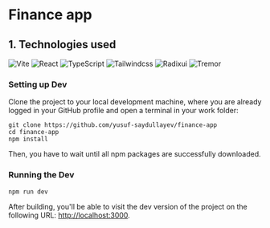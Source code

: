 # Finance app

## 1. Technologies used
![Vite](https://img.shields.io/badge/Vite-B73BFE?style=for-the-badge&logo=vite&logoColor=FFD62E)
![React](https://img.shields.io/badge/React-20232A?style=for-the-badge&logo=react&logoColor=61DAFB)
![TypeScript](https://img.shields.io/badge/TypeScript-007ACC?style=for-the-badge&logo=typescript&logoColor=white)
![Tailwindcss](https://img.shields.io/badge/Tailwindcss-0ea5e9?style=for-the-badge&logo=tailwindcss&logoColor=white)
![Radixui](https://img.shields.io/badge/Radix-030712?style=for-the-badge&logo=radixui&logoColor=white)
![Tremor](https://img.shields.io/badge/Tremor-030712?style=for-the-badge&logo=Tremor.so&logoColor=white)

### Setting up Dev

Clone the project to your local development machine, where you are already logged in your GitHub profile and open a terminal in your work folder:

```shell
git clone https://github.com/yusuf-saydullayev/finance-app
cd finance-app
npm install
```

Then, you have to wait until all npm packages are successfully downloaded.

### Running the Dev

```bash
npm run dev
```

After building, you'll be able to visit the dev version of the project on the following URL: <http://localhost:3000>.
